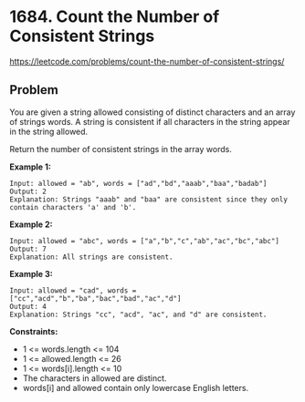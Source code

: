 # 1684. Count the Number of Consistent Strings

https://leetcode.com/problems/count-the-number-of-consistent-strings/

## Problem 

You are given a string allowed consisting of distinct characters and an array of strings words. A string is consistent if all characters in the string appear in the string allowed.

Return the number of consistent strings in the array words.

**Example 1:**
```
Input: allowed = "ab", words = ["ad","bd","aaab","baa","badab"]
Output: 2
Explanation: Strings "aaab" and "baa" are consistent since they only contain characters 'a' and 'b'.
```

**Example 2:**
```
Input: allowed = "abc", words = ["a","b","c","ab","ac","bc","abc"]
Output: 7
Explanation: All strings are consistent.
```

**Example 3:**
```
Input: allowed = "cad", words = ["cc","acd","b","ba","bac","bad","ac","d"]
Output: 4
Explanation: Strings "cc", "acd", "ac", and "d" are consistent.
```

**Constraints:**
* 1 <= words.length <= 104
* 1 <= allowed.length <= 26
* 1 <= words[i].length <= 10
* The characters in allowed are distinct.
* words[i] and allowed contain only lowercase English letters.
